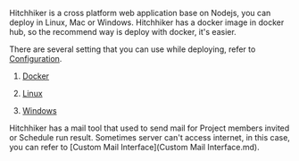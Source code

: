 Hitchhiker is a cross platform web application base on Nodejs, you can deploy in Linux, Mac or Windows.
Hitchhiker has a docker image in docker hub, so the recommend way is deploy with docker, it's easier.

There are several setting that you can use while deploying, refer to [Configuration](configuration.md).

1. [Docker](docker-en.md)

2. [Linux](linux-en.md)

3. [Windows](win-en.md)

Hitchhiker has a mail tool that used to send mail for Project members invited or Schedule run result. Sometimes server can't access internet, in this case, you can refer to [Custom Mail Interface](Custom Mail Interface.md).
